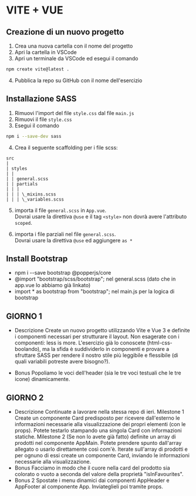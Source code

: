 # VITE + VUE

## Creazione di un nuovo progetto

1. Crea una nuova cartella con il nome del progetto
2. Apri la cartella in VSCode
3. Apri un terminale da VSCode ed esegui il comando

```bash
npm create vite@latest .
```

4. Pubblica la repo su GitHub con il nome dell'esercizio

## Installazione SASS

1. Rimuovi l'import del file `style.css` dal file `main.js`
2. Rimuovi il file `style.css`
3. Esegui il comando

```bash
npm i --save-dev sass
```

4. Crea il seguente scaffolding per i file scss:

```plaintext
src
|
| styles
| |
| | general.scss
| | partials
| | |
| | | \_mixins.scss
| | | \_variables.scss
```

5. importa il file `general.scss` in `App.vue`. <br>
   Dovrai usare la direttiva `@use` e il tag `<style>` non dovrà avere l'attributo `scoped`.

6. importa i file parziali nel file `general.scss`. <br>
   Dovrai usare la direttiva `@use` ed aggiungere `as *`

## Install Bootstrap

- npm i --save bootstrap @popperjs/core
- @import "bootstrap/scss/bootstrap"; nel general.scss (dato che in app.vue lo abbiamo già linkato)
- import \* as bootstrap from "bootstrap"; nel main.js per la logica di bootstrap

## GIORNO 1

- Descrizione
  Create un nuovo progetto utilizzando Vite e Vue 3 e definite i componenti necessari per strutturare il layout.
  Non esagerate con i componenti: less is more.
  L'esercizio già lo conoscete (html-css-boolando), ma la sfida è suddividerlo in componenti e provare a sfruttare SASS per rendere il nostro stile più leggibile e flessibile (di quali variabili potreste avere bisogno?).

- Bonus
  Popoliamo le voci dell'header (sia le tre voci testuali che le tre icone) dinamicamente.

## GIORNO 2

- Descrizione
  Continuate a lavorare nella stessa repo di ieri.
  Milestone 1
  Create un componente Card predisposto per ricevere dall'esterno le informazioni necessarie alla visualizzazione dei propri elementi (con le props).
  Potete testarlo stampando una singola Card con informazioni statiche.
  Milestone 2
  (Se non lo avete già fatto) definite un array di prodotti nel componente AppMain. Potete prendere spunto dall'array allegato o usarlo direttamente così com'è. Iterate sull'array di prodotti e per ognuno di essi create un componente Card, inviando le informazioni necessarie alla visualizzazione.
- Bonus
  Facciamo in modo che il cuore nella card del prodotto sia colorato o vuoto a seconda del valore della proprietà "isInFavourites".
- Bonus 2
  Spostate i menu dinamici dai componenti AppHeader e AppFooter al componente App. Inviateglieli poi tramite props.
